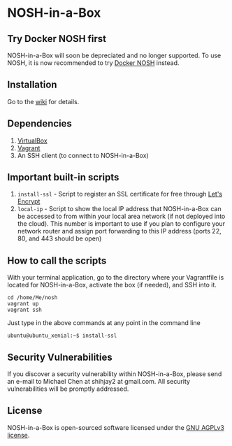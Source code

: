 # NOSH-in-a-Box

## Try Docker NOSH first
NOSH-in-a-Box will soon be depreciated and no longer supported.  To use NOSH, it is now recommended to try [Docker NOSH](https://github.com/shihjay2/docker-nosh) instead.

## Installation
Go to the [wiki](https://github.com/shihjay2/nosh-in-a-box/wiki/Installation) for details.

## Dependencies
1. [VirtualBox](https://www.virtualbox.org)
2. [Vagrant](https://www.vagrantup.com)
3. An SSH client (to connect to NOSH-in-a-Box)

## Important built-in scripts
1. <code>install-ssl</code> - Script to register an SSL certificate for free through [Let's Encrypt](https://letsencrypt.org)
2. <code>local-ip</code> - Script to show the local IP address that NOSH-in-a-Box can be accessed to from within your local area network (if not deployed into the cloud).  This number is important to use if you plan to configure your network router and assign port forwarding to this IP address (ports 22, 80, and 443 should be open)

## How to call the scripts
With your terminal application, go to the directory where your Vagrantfile is located for NOSH-in-a-Box, activate the box (if needed), and SSH into it.

	cd /home/Me/nosh
	vagrant up
	vagrant ssh

Just type in the above commands at any point in the command line

	ubuntu@ubuntu_xenial:~$ install-ssl

## Security Vulnerabilities

If you discover a security vulnerability within NOSH-in-a-Box, please send an e-mail to Michael Chen at shihjay2 at gmail.com. All security vulnerabilities will be promptly addressed.

## License

NOSH-in-a-Box is open-sourced software licensed under the [GNU AGPLv3 license](https://opensource.org/licenses/AGPL-3.0).
